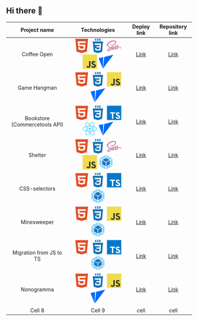 ## Hi there 👋





| Project name  | Technologies | Deploy link | Repository link  |
|:-------:|:------:|:-----:|:----:|
| Coffee Open| <img src="https://github.com/devicons/devicon/blob/master/icons/html5/html5-plain.svg" width="40" height="40">   <img src="https://github.com/devicons/devicon/blob/master/icons/css3/css3-plain-wordmark.svg" width="40" height="40">   <img src="https://github.com/devicons/devicon/blob/master/icons/sass/sass-original.svg" width="40" height="40">   <img src="https://github.com/devicons/devicon/blob/master/icons/javascript/javascript-original.svg" width="40" height="40">   <img src="https://github.com/devicons/devicon/blob/master/icons/vite/vite-original.svg" width="40" height="40">| [Link](https://pet-coffee-open.netlify.app/)   | [Link](https://github.com/FedAliaks/coffee-open)     |
| Game Hangman    | <img src="https://github.com/devicons/devicon/blob/master/icons/html5/html5-plain.svg" width="40" height="40">   <img src="https://github.com/devicons/devicon/blob/master/icons/css3/css3-plain-wordmark.svg" width="40" height="40"> <img src="https://github.com/devicons/devicon/blob/master/icons/javascript/javascript-original.svg" width="40" height="40">   <img src="https://github.com/devicons/devicon/blob/master/icons/vite/vite-original.svg" width="40" height="40">  |   [Link](https://pet-hangman.netlify.app)   | [Link](https://github.com/FedAliaks/hangman)   |
| Bookstore (Commercetools API)    | <img src="https://github.com/devicons/devicon/blob/master/icons/html5/html5-plain.svg" width="40" height="40">   <img src="https://github.com/devicons/devicon/blob/master/icons/css3/css3-plain-wordmark.svg" width="40" height="40">  <img src="https://github.com/devicons/devicon/blob/master/icons/typescript/typescript-original.svg" width="40" height="40"> <img src="https://github.com/devicons/devicon/blob/master/icons/react/react-original.svg" width="40" height="40">   <img src="https://github.com/devicons/devicon/blob/master/icons/vite/vite-original.svg" width="40" height="40">   |[Link](https://github.com/FedAliaks/eCommerce-app) | [Link](https://github.com/FedAliaks/eCommerce-app)  
| Shelter| <img src="https://github.com/devicons/devicon/blob/master/icons/html5/html5-plain.svg" width="40" height="40">   <img src="https://github.com/devicons/devicon/blob/master/icons/css3/css3-plain-wordmark.svg" width="40" height="40">   <img src="https://github.com/devicons/devicon/blob/master/icons/sass/sass-original.svg" width="40" height="40">   <img src="https://github.com/devicons/devicon/blob/master/icons/javascript/javascript-original.svg" width="40" height="40">   <img src="https://github.com/devicons/devicon/blob/master/icons/webpack/webpack-original.svg" width="40" height="40">| [Link](https://pet-shelter-2024.netlify.app/)   | [Link](https://github.com/FedAliaks/shelter)     
| CSS-selectors | <img src="https://github.com/devicons/devicon/blob/master/icons/html5/html5-plain.svg" width="40" height="40">   <img src="https://github.com/devicons/devicon/blob/master/icons/css3/css3-plain-wordmark.svg" width="40" height="40">   <img src="https://github.com/devicons/devicon/blob/master/icons/typescript/typescript-original.svg" width="40" height="40">   <img src="https://github.com/devicons/devicon/blob/master/icons/webpack/webpack-original.svg" width="40" height="40">| [Link](https://pet-css-selectors.netlify.app)   | [Link](https://github.com/FedAliaks/css-selectors)     
| Minesweeper| <img src="https://github.com/devicons/devicon/blob/master/icons/html5/html5-plain.svg" width="40" height="40">   <img src="https://github.com/devicons/devicon/blob/master/icons/css3/css3-plain-wordmark.svg" width="40" height="40"> <img src="https://github.com/devicons/devicon/blob/master/icons/javascript/javascript-original.svg" width="40" height="40">   <img src="https://github.com/devicons/devicon/blob/master/icons/webpack/webpack-original.svg" width="40" height="40">| [Link](https:/pet-minesweeper.netlify.app)   | [Link](https://github.com/FedAliaks/minesweeper)  
| Migration from JS to TS   | <img src="https://github.com/devicons/devicon/blob/master/icons/html5/html5-plain.svg" width="40" height="40">   <img src="https://github.com/devicons/devicon/blob/master/icons/css3/css3-plain-wordmark.svg" width="40" height="40"> <img src="https://github.com/devicons/devicon/blob/master/icons/typescript/typescript-original.svg" width="40" height="40">   <img src="https://github.com/devicons/devicon/blob/master/icons/webpack/webpack-original.svg" width="40" height="40">    |[Link](https://pet-ts-migration.netlify.app)     | [Link](https://github.com/FedAliaks/ts-migration)
| Nonogramma   | <img src="https://github.com/devicons/devicon/blob/master/icons/html5/html5-plain.svg" width="40" height="40">   <img src="https://github.com/devicons/devicon/blob/master/icons/css3/css3-plain-wordmark.svg" width="40" height="40"> <img src="https://github.com/devicons/devicon/blob/master/icons/javascript/javascript-original.svg" width="40" height="40"> <img src="https://github.com/devicons/devicon/blob/master/icons/vite/vite-original.svg" width="40" height="40">  |[Link](https://github.com/FedAliaks/nonogramma)     |[Link](https://pet-nonogramma.netlify.app)    |
| Cell 8   | Cell 9   |cell     |cell     |







<!--
**FedAliaks/FedAliaks** is a ✨ _special_ ✨ repository because its `README.md` (this file) appears on your GitHub profile.

Here are some ideas to get you started:

- 🔭 I’m currently working on ...
- 🌱 I’m currently learning ...
- 👯 I’m looking to collaborate on ...
- 🤔 I’m looking for help with ...
- 💬 Ask me about ...
- 📫 How to reach me: ...
- 😄 Pronouns: ...
- ⚡ Fun fact: ...
-->
